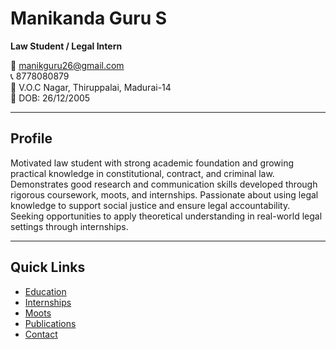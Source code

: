 # Manikanda Guru S
**Law Student / Legal Intern**

📧 [manikguru26@gmail.com](mailto:manikguru26@gmail.com)  
📞 8778080879  
📍 V.O.C Nagar, Thiruppalai, Madurai-14  
📅 DOB: 26/12/2005  

---

## Profile
Motivated law student with strong academic foundation and growing practical knowledge in constitutional, contract, and criminal law. Demonstrates good research and communication skills developed through rigorous coursework, moots, and internships. Passionate about using legal knowledge to support social justice and ensure legal accountability. Seeking opportunities to apply theoretical understanding in real-world legal settings through internships.

---

## Quick Links
- [Education](education.md)
- [Internships](internships.md)
- [Moots](moots.md)
- [Publications](publications.md)
- [Contact](contact.md)
